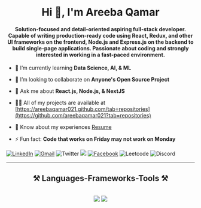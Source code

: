 <h1 align="center">Hi 👋, I'm Areeba Qamar</h1>

<h4 align="center">Solution-focused and detail-oriented aspiring full-stack developer. Capable of writing production-ready code using React, Redux, and other UI frameworks on the frontend, Node.js and Express.js on the backend to build single-page applications. Passionate about coding and strongly interested in working in a fast-paced environment.</h4>

- 🌱 I’m currently learning **Data Science, AI, & ML**

- 👯 I’m looking to collaborate on **Anyone's Open Source Project**

- 💬 Ask me about **React.js, Node.js, & NextJS**

- 👨‍💻 All of my projects are available at [https://areebaqamar021.github.com/tab=repositories](https://github.com/areebaqamar021?tab=repositories)

- 📄 Know about my experiences <a href="https://drive.google.com/file/d/1-L7DNQDR1zeXZ_2tOTfqZ2k_pCeBjJ7P/view?usp=sharing">Resume</a>

- ⚡ Fun fact: **Code that works on Friday may not work on Monday**

[![LinkedIn](https://img.shields.io/badge/linkedin-%230077B5.svg?style=for-the-badge&logo=linkedin&logoColor=white)](https://www.linkedin.com/in/areeba-qamar-7a40471a4/)
[![Gmail](https://img.shields.io/badge/%20-Send%20Mail-black?color=14171A&labelColor=ef5350&logo=gmail&logoColor=ffffff&style=for-the-badge)](mailto:areebaqamar021@gmail.com)
![Twitter](https://img.shields.io/badge/X-%231DA1F2.svg?style=for-the-badge&logo=X&logoColor=white)
![](https://komarev.com/ghpvc/?username=areebaqamar021&color=brightgreen&style=for-the-badge)
[![Facebook](https://img.shields.io/badge/Facebook-%231877F2.svg?style=for-the-badge&logo=Facebook&logoColor=white)](https://facebook.com/areeba.qamar.988)
![Leetcode](https://img.shields.io/badge/LeetCode-FFA116?style=for-the-badge&logo=LeetCode&logoColor=black)
![Discord](https://img.shields.io/badge/Discord-%235865F2.svg?style=for-the-badge&logo=discord&logoColor=white)
 <hr/>
 
<h2 align="center">⚒️ Languages-Frameworks-Tools ⚒️</h2>
<br/>
<div align="center">
    <img src="https://skillicons.dev/icons?i=react,bootstrap,mui,html,css,vscode,github,figma,tailwind,git,redux" />
    <img src="https://skillicons.dev/icons?i=flutter,nodejs,python,javascript,typescript,express,firebase,mongodb,nextjs" /><br>
</div>

<br/>

